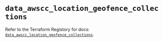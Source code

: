 # `data_awscc_location_geofence_collections`

Refer to the Terraform Registory for docs: [`data_awscc_location_geofence_collections`](https://registry.terraform.io/providers/hashicorp/awscc/0.70.0/docs/data-sources/location_geofence_collections).
